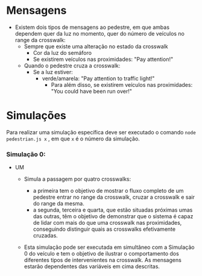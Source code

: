# Mensagens
- Existem dois tipos de mensagens ao pedestre, em que ambas dependem quer da luz no momento, quer do número de veículos no range da crosswalk:
    - Sempre que existe uma alteração no estado da crosswalk 
        - Cor da luz do semáforo
        - Se existirem veículos nas proximidades: "Pay attention!"
    - Quando o pedestre cruza a crosswalk:
        - Se a luz estiver:
            - verde/amarela: "Pay attention to traffic light!"
                - Para além disso, se existirem veículos nas proximidades: "You could have been run over!"


# Simulações

Para realizar uma simulação específica deve ser executado o comando `node pedestrian.js x` , em que `x` é o número da simulação.

### Simulação 0:

- UM
    - Simula a passagem por quatro crosswalks:
        - a primeira tem o objetivo de mostrar o fluxo completo de um pedestre entrar no range da crosswalk, cruzar a crosswalk e sair do range da mesma.
        - a segunda, terceira e quarta, que estão situadas próximas umas das outras, têm o objetivo de demonstrar que o sistema é capaz de lidar com mais do que uma crosswalk nas proximidades, conseguindo distinguir quais as crosswalks efetivamente cruzadas.

    - Esta simulação pode ser executada em simultâneo com a Simulação 0 do veículo e tem o objetivo de ilustrar o comportamento dos diferentes tipos de intervenientes na crosswalk. As mensagens estarão dependentes das variáveis em cima descritas.


    